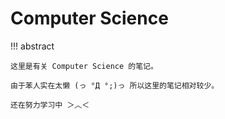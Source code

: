 # Computer Science

!!! abstract

    这里是有关 Computer Science 的笔记。

    由于苯人实在太懒 (っ °Д °;)っ 所以这里的笔记相对较少。

    还在努力学习中 ＞︿＜